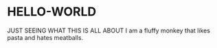 # HELLO-WORLD
JUST SEEING WHAT THIS IS ALL ABOUT
I am a fluffy monkey that likes pasta and hates meatballs.
